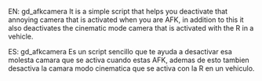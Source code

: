 EN: gd_afkcamera It is a simple script that helps you deactivate that 
annoying camera that is activated when you are AFK, in addition to this
it also deactivates the cinematic mode camera that is activated with the R in a vehicle.

ES: gd_afkcamera Es un script sencillo que te ayuda a desactivar
esa molesta camara que se activa cuando estas AFK, ademas de esto
tambien desactiva la camara modo cinematica que se activa con la R en un vehiculo.



